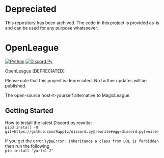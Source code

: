 # Depreciated
This repository has been archived. The code in this project is provided as-is and can be used for any purpose whatsoever.

# OpenLeague

[![Python](https://img.shields.io/badge/python-3.5-brightgreen.svg)](https://www.python.org/downloads/)
[![Discord.Py](https://img.shields.io/badge/discord.py-1.0.0a-green.svg)](https://github.com/Rapptz/discord.py)

OpenLeague [DEPRECIATED]

Please note that this project is depreciated. No further updates will be published.

The open-source host-it-yourself alternative to MagicLeague.

## Getting Started

How to install the latest Discord.py rewrite:<br>
``pip3 install -U git+https://github.com/Rapptz/discord.py@rewrite#egg=discord.py[voice]``

If you get the error ``TypeError: Inheritance a class from URL is forbidden`` then run the following:<br>
``pip install "yarl<1.2"``
